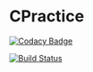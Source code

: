 # CPractice

[![Codacy Badge](https://app.codacy.com/project/badge/Grade/0da92b596bf74f74b9da238b665ea6e4)](https://www.codacy.com/manual/shivarajgolsar/CPractice?utm_source=github.com&amp;utm_medium=referral&amp;utm_content=shivarajgolsar/CPractice&amp;utm_campaign=Badge_Grade)

[![Build Status](https://travis-ci.com/shivarajgolsar/CPractice.svg?branch=master)](https://travis-ci.com/shivarajgolsar/CPractice)
